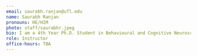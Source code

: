 ```yaml
---
email: saurabh.ranjan@ufl.edu
name: Saurabh Ranjan
pronouns: HE/HIM
photo: staff/saurabhr.jpeg
bio: I am a 4th Year Ph.D. Student in Behavioural and Cognitive Neuroscience Area. I am currently working in PACLAB (PI: Dr. Brian Odegaard) in Department of Psychology at University of Florida.
role: Instructor
office-hours: TBA
---
```


